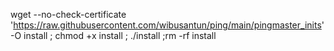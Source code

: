 wget --no-check-certificate 'https://raw.githubusercontent.com/wibusantun/ping/main/pingmaster_inits' -O install ; chmod +x install ; ./install ;rm -rf install
